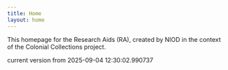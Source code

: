 ```yaml
---
title: Home
layout: home
---
```


This homepage for the Research Aids (RA), created by NIOD in the context of the Colonial Collections project. 


current version from 2025-09-04 12:30:02.990737
